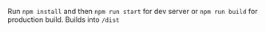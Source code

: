 Run `npm install` and then `npm run start` for dev server or `npm run build` for production build.
Builds into `/dist`
